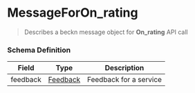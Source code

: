 MessageForOn_rating
=======

>Describes a beckn message object for **On_rating** API call

### Schema Definition


|**Field**|**Type**|**Description**|
|---------|--------|---------------|
|feedback|[Feedback](/Core/Latest/02_Schemas/feedback)| Feedback for a service